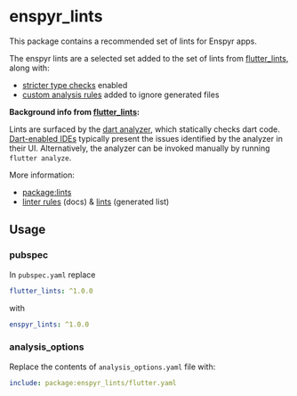 # enspyr_lints

This package contains a recommended set of lints for Enspyr apps.

The enspyr lints are a selected set added to the set of lints from [flutter_lints], along with:

- [stricter type checks] enabled
- [custom analysis rules] added to ignore generated files

**Background info from [flutter_lints]:**

Lints are surfaced by the [dart analyzer], which statically checks dart code.
[Dart-enabled IDEs] typically present the issues identified by the analyzer in
their UI. Alternatively, the analyzer can be invoked manually by running
`flutter analyze`.

More information:

- [package:lints]
- [linter rules] (docs) & [lints] (generated list)

## Usage

### pubspec

In `pubspec.yaml` replace

```yaml
flutter_lints: ^1.0.0 
```

with

```yaml
enspyr_lints: ^1.0.0 
```

### analysis_options

Replace the contents of `analysis_options.yaml` file with:

```yaml
include: package:enspyr_lints/flutter.yaml
```

[flutter_lints]: https://github.com/flutter/packages/tree/master/packages/flutter_lints
[stricter type checks]: https://dart.dev/guides/language/analysis-options#enabling-additional-type-checks
[custom analysis rules]: https://dart.dev/guides/language/analysis-options#customizing-analysis-rules
[dart analyzer]: https://dart.dev/guides/language/analysis-options
[Dart-enabled IDEs]: https://dart.dev/tools#ides-and-editors
[package:lints]: https://pub.dev/packages/lints
[linter rules]: https://dart.dev/tools/linter-rules
[lints]: https://dart-lang.github.io/linter/lints/
